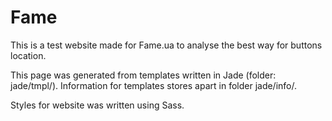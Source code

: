 # Fame

This is a test website made for Fame.ua to analyse the best way for buttons location.

This page was generated from templates written in Jade (folder: jade/tmpl/).
Information for templates stores apart in folder jade/info/.

Styles for website was written using Sass.
